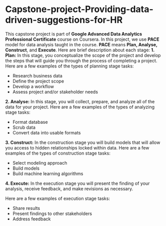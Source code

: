 # Capstone-project-Providing-data-driven-suggestions-for-HR
This capstone project is part of **Google Advanced Data Analytics Professional Certificate** course on Coursera. In this project, we use **PACE** model for data analysis taught in the course. **PACE** means **Plan, Analyse, Construct**, and **Execute**.
Here are brief description about each stage:
**1. Plan:** In this stage, you conceptualize the scope of the project and develop the steps that will guide you through the process of completing a project.
Here are a few examples of the types of planning stage tasks:
* Research business data
* Define the project scope
* Develop a workflow
* Assess project and/or stakeholder needs

**2. Analyse:** In this stage, you will collect, prepare, and analyze all of the data for your project.
Here are a few examples of the types of analyzing stage tasks:
* Format database
* Scrub data
* Convert data into usable formats

**3. Construct:** In the construction stage you will build models that will allow you access to hidden relationships locked within data.
Here are a few examples of the types of construction stage tasks:
* Select modeling approach
* Build models
* Build machine learning algorithms

**4. Execute:** In the execution stage you will present the finding of your analysis, receive feedback, and make revisions as necessary.

Here are a few examples of execution stage tasks:
* Share results
* Present findings to other stakeholders
* Address feedback 
